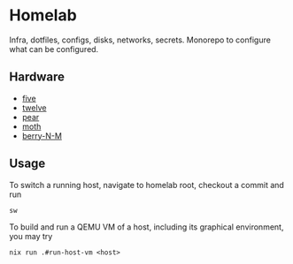 # Homelab

Infra, dotfiles, configs, disks, networks, secrets.
Monorepo to configure what can be configured.

## Hardware

- [five](hosts/five)
- [twelve](hosts/twelve)
- [pear](hosts/pear)
- [moth](hosts/moth)
- [berry-N-M](hosts/berry)

## Usage

To switch a running host,
navigate to homelab root,
checkout a commit and run

```
sw
```

To build and run a QEMU VM of a host,
including its graphical environment,
you may try

```
nix run .#run-host-vm <host>
```

